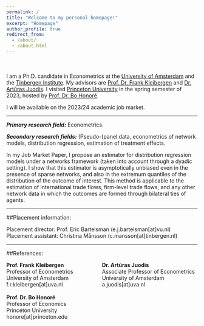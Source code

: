 ```yaml
---
permalink: /
title: "Welcome to my personal homepage!"
excerpt: "Homepage"
author_profile: true
redirect_from: 
  - /about/
  - /about.html
---
```

<br><br>
I am a Ph.D. candidate in Econometrics at the [University of Amsterdam](https://ase.uva.nl/content/sections/quantitative-economics/quantitative-economics.html?origin=D4DixO%2FESbuaIXcFryAJdQ) and the [Tinbergen Institute](https://www.tinbergen.nl/home). My advisors are [Prof. Dr. Frank Kleibergen](https://www.uva.nl/en/profile/k/l/f.r.kleibergen/f.r.kleibergen.html) and [Dr. Artūras Juodis](http://juodis.economists.lt/home). I visited [Princeton University](https://economics.princeton.edu/) in the spring semester of 2023, hosted by [Prof. Dr. Bo Honoré](https://honore.scholar.princeton.edu/). 
   
I will be available on the 2023/24 academic job market.  

---

***Primary research field:*** Econometrics.  

***Secondary research fields:*** (Pseudo-)panel data, econometrics of network models, distribution regression, estimation of treatment effects.  

In my Job Market Paper, I propose an estimator for distribution regression models under a networks framework (taken into account through a dyadic setting). I show that this estimator is asymptotically unbiased even in the presence of sparse networks, and also in the extremum quantiles of the distribution of the outcome of interest. This method is applicable to the estimation of international trade flows, firm-level trade flows, and any other network data in which the outcomes are formed through bilateral ties of agents.  

---

##Placement information:

Placement director: Prof. Eric Bartelsman (e.j.bartelsman[at]vu.nl)  
Placement assistant: Christina Månsson (c.mansson[at]tinbergen.nl)  

---

##References:  

<div style="display: flex; justify-content: space-between;">
  
  <div style="flex: 1;">
    <b>Prof. Frank Kleibergen</b><br>
    Professor of Econometrics<br>
    University of Amsterdam<br>
    f.r.kleibergen[at]uva.nl
  </div>
  
  <div style="flex: 1;">
    <b>Dr. Artūras Juodis</b><br>
    Associate Professor of Econometrics<br>
    University of Amsterdam<br>
    a.juodis[at]uva.nl 
  </div>
  

</div>
<br>
<div style="display: flex; justify-content: space-between;">

<div style="flex: 1;">
    <b>Prof. Dr. Bo Honoré</b><br>
     Professor of Economics<br>
    Princeton University<br>
    honore[at]princeton.edu 
  </div>

</div>
  <br>

